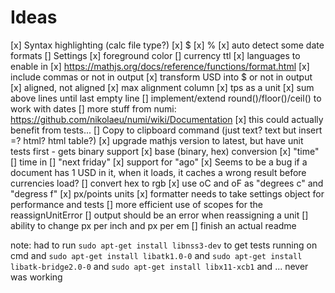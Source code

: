 
# Ideas
[x] Syntax highlighting (calc file type?)
[x] $
[x] %
[x] auto detect some date formats
[] Settings
  [x] foreground color
  [] currency ttl
  [x] languages to enable in
  [x] https://mathjs.org/docs/reference/functions/format.html
  [x] include commas or not in output
  [x] transform USD into $ or not in output
  [x] aligned, not aligned
  [x] max alignment column
[x] tps as a unit
[x] sum above lines until last empty line
[] implement/extend round()/floor()/ceil() to work with dates
[] more stuff from numi: https://github.com/nikolaeu/numi/wiki/Documentation
[x] this could actually benefit from tests...
[] Copy to clipboard command (just text? text but insert =? html? html table?)
[x] upgrade mathjs version to latest, but have unit tests first - gets binary support
[x] base (binary, hex) conversion
[x] "time"
[] time in <city>
[] "next friday"
[x] support for "ago"
[x] Seems to be a bug if a document has 1 USD in it, when it loads, it caches a wrong result before currencies load?
[] convert hex to rgb
[x] use oC and oF as "degrees c" and "degress f"
[x] px/points units
[x] formatter needs to take settings object for performance and tests
[] more efficient use of scopes for the reassignUnitError
[] output should be an error when reassigning a unit
[] ability to change px per inch and px per em
[] finish an actual readme

note: had to run `sudo apt-get install libnss3-dev` to get tests running on cmd
and `sudo apt-get install libatk1.0-0`
and `sudo apt-get install libatk-bridge2.0-0`
and `sudo apt-get install libx11-xcb1`
and ... never was working